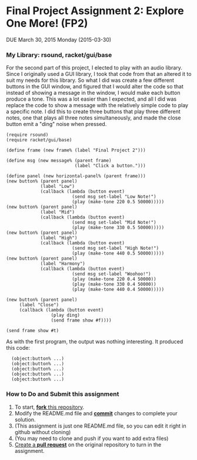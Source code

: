 # Final Project Assignment 2: Explore One More! (FP2) 
DUE March 30, 2015 Monday (2015-03-30)

### My Library: rsound, racket/gui/base

For the second part of this project, I elected to play with an audio library. Since I originally used a GUI library,
I took that code from that an altered it to suit my needs for this library. So what I did was create a few different
buttons in the GUI window, and figured that I would alter the code so that instead of showing a message in the 
window, I would make each button produce a tone. This was a lot easier than I expected, and all I did was replace
the code to show a message with the relatively simple code to play a specific note. I did this to create three
buttons that play three different notes, one that plays all three notes simultaneously, and made the close button
emit a "ding" noise when pressed.

```
(require rsound)
(require racket/gui/base)
 
(define frame (new frame% (label "Final Project 2")))

(define msg (new message% (parent frame)
                          (label "Click a button.")))

(define panel (new horizontal-panel% (parent frame)))
(new button% (parent panel)
             (label "Low")
             (callback (lambda (button event)
                         (send msg set-label "Low Note!")
                         (play (make-tone 220 0.5 50000)))))
(new button% (parent panel)
             (label "Mid")
             (callback (lambda (button event)
                         (send msg set-label "Mid Note!")
                         (play (make-tone 330 0.5 50000)))))
(new button% (parent panel)
             (label "High")
             (callback (lambda (button event)
                         (send msg set-label "High Note!")
                         (play (make-tone 440 0.5 50000)))))
(new button% (parent panel)
             (label "Harmony")
             (callback (lambda (button event)
                         (send msg set-label "Woohoo!")
                         (play (make-tone 220 0.4 50000))
                         (play (make-tone 330 0.4 50000))
                         (play (make-tone 440 0.4 50000)))))

(new button% (parent panel) 
     (label "Close")
     (callback (lambda (button event)
                 (play ding)
                 (send frame show #f))))

(send frame show #t)
```

As with the first program, the output was nothing interesting. It produced this code:

```
  (object:button% ...)
  (object:button% ...)
  (object:button% ...)
  (object:button% ...)
  (object:button% ...)
```

### How to Do and Submit this assignment

1. To start, [**fork** this repository][forking].
1. Modify the README.md file and [**commit**][ref-commit] changes to complete your solution.
  2. (This assignment is just one README.md file, so you can edit it right in github without cloning)
  3. (You may need to clone and push if you want to add extra files)
1. [Create a **pull request**][pull-request] on the original repository to turn in the assignment.

<!-- Links -->
[piazza]: https://piazza.com/class/i55is8xqqwhmr?cid=411
[schedule]: https://piazza.com/class/i55is8xqqwhmr?cid=453
[markdown]: https://help.github.com/articles/markdown-basics/
[forking]: https://guides.github.com/activities/forking/
[ref-clone]: http://gitref.org/creating/#clone
[ref-commit]: http://gitref.org/basic/#commit
[ref-push]: http://gitref.org/remotes/#push
[pull-request]: https://help.github.com/articles/creating-a-pull-request

